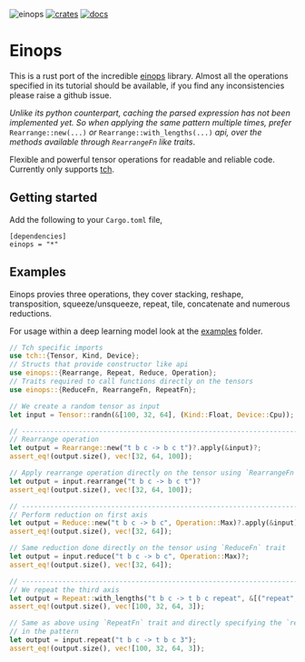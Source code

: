 ![einops](https://github.com/VasanthakumarV/einops/workflows/CI/badge.svg)
[![crates](https://img.shields.io/crates/v/einops)](https://crates.io/crates/einops)
[![docs](https://img.shields.io/docsrs/einops)](https://docs.rs/einops)

# Einops

This is a rust port of the incredible [einops](https://github.com/arogozhnikov/einops) library.
Almost all the operations specified in its tutorial should be available, if you find any
inconsistencies please raise a github issue.

_Unlike its python counterpart, caching the parsed expression has not been implemented yet. So
when applying the same pattern multiple times, prefer_ `Rearrange::new(...)` _or_ `Rearrange::with_lengths(...)`
_api, over the methods available through `RearrangeFn` like traits_.

Flexible and powerful tensor operations for readable and reliable code.
Currently only supports [tch](https://github.com/LaurentMazare/tch-rs).

## Getting started

Add the following to your `Cargo.toml` file,

```
[dependencies]
einops = "*"
```

## Examples

Einops provies three operations, they cover stacking, reshape, transposition,
squeeze/unsqueeze, repeat, tile, concatenate and numerous reductions.

For usage within a deep learning model look at the [examples](https://github.com/VasanthakumarV/einops/tree/main/examples) folder.

```rust
// Tch specific imports
use tch::{Tensor, Kind, Device};
// Structs that provide constructor like api
use einops::{Rearrange, Repeat, Reduce, Operation};
// Traits required to call functions directly on the tensors
use einops::{ReduceFn, RearrangeFn, RepeatFn};

// We create a random tensor as input
let input = Tensor::randn(&[100, 32, 64], (Kind::Float, Device::Cpu));

// ------------------------------------------------------------------------
// Rearrange operation
let output = Rearrange::new("t b c -> b c t")?.apply(&input)?;
assert_eq!(output.size(), vec![32, 64, 100]);

// Apply rearrange operation directly on the tensor using `RearrangeFn` trait
let output = input.rearrange("t b c -> b c t")?
assert_eq!(output.size(), vec![32, 64, 100]);

// ------------------------------------------------------------------------
// Perform reduction on first axis
let output = Reduce::new("t b c -> b c", Operation::Max)?.apply(&input)?;
assert_eq!(output.size(), vec![32, 64]);

// Same reduction done directly on the tensor using `ReduceFn` trait
let output = input.reduce("t b c -> b c", Operation::Max)?;
assert_eq!(output.size(), vec![32, 64]);

// ------------------------------------------------------------------------
// We repeat the third axis
let output = Repeat::with_lengths("t b c -> t b c repeat", &[("repeat", 3)])?.apply(&input);
assert_eq!(output.size(), vec![100, 32, 64, 3]);

// Same as above using `RepeatFn` trait and directly specifying the `repeat` size
// in the pattern
let output = input.repeat("t b c -> t b c 3");
assert_eq!(output.size(), vec![100, 32, 64, 3]);
```

